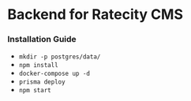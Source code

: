 # Backend for Ratecity CMS

### Installation Guide
 - `mkdir -p postgres/data/`
 - `npm install`
 - `docker-compose up -d`
 - `prisma deploy`
 - `npm start`